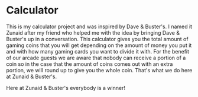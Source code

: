 # Calculator

This is my calculator project and was inspired by Dave & Buster's. I named it Zunaid after my friend who helped me with the idea by bringing Dave & Buster's up in a conversation. This calculator gives you the total amount of gaming coins that you will get depending on the amount of money you put it and with how many gaming cards you want to divide it with. For the benefit of our arcade guests we are aware that nobody can receive a portion of a coin so in the case that the amount of coins comes out with an extra portion, we will round up to give you the whole coin. That's what we do here at Zunaid & Buster's.

Here at Zunaid & Buster's everybody is a winner!
